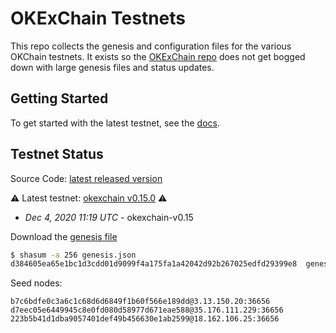 # OKExChain Testnets

This repo collects the genesis and configuration files for the various OKChain
testnets. It exists so the [OKExChain repo](https://github.com/okex/okexchain)
does not get bogged down with large genesis files and status updates.

## Getting Started

To get started with the latest testnet, see the
[docs](https://okexchain-docs.readthedocs.io/en/latest/getting-start/join-okexchain-testnet.html).

## Testnet Status
Source Code: [latest released version](https://github.com/okex/okexchain/releases/tag/v0.15.0-testnet)

⚠️ Latest testnet: [okexchain v0.15.0](https://github.com/okex/okexchain/releases/tag/v0.15.0-testnet) ⚠️
* *Dec 4, 2020 11:19 UTC* - okexchain-v0.15

Download the [genesis file](https://raw.githubusercontent.com/okex/testnets/master/v0.15/genesis.json)

```bash
$ shasum -a 256 genesis.json
d384605ea65e1bc1d3cdd01d9099f4a175fa1a42042d92b267025edfd29399e8  genesis.json
```

Seed nodes:
```
b7c6bdfe0c3a6c1c68d6d6849f1b60f566e189dd@3.13.150.20:36656
d7eec05e6449945c8e0fd080d58977d671eae588@35.176.111.229:36656
223b5b41d1dba9057401def49b456630e1ab2599@18.162.106.25:36656
```
